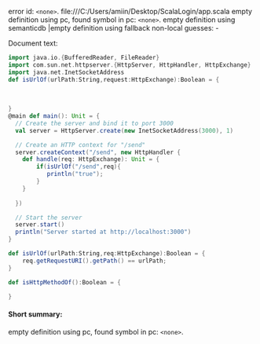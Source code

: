 error id: `<none>`.
file:///C:/Users/amiin/Desktop/ScalaLogin/app.scala
empty definition using pc, found symbol in pc: `<none>`.
empty definition using semanticdb
|empty definition using fallback
non-local guesses:
	 -

Document text:

```scala
import java.io.{BufferedReader, FileReader}
import com.sun.net.httpserver.{HttpServer, HttpHandler, HttpExchange}
import java.net.InetSocketAddress
def isUrlOf(urlPath:String,request:HttpExchange):Boolean = {
   
   
  
}
@main def main(): Unit = {
  // Create the server and bind it to port 3000
  val server = HttpServer.create(new InetSocketAddress(3000), 1)

  // Create an HTTP context for "/send"
  server.createContext("/send", new HttpHandler {
    def handle(req: HttpExchange): Unit = {
        if(isUrlOf("/send",req){
           println("true");
        }
    }
  
  })

  // Start the server
  server.start()
  println("Server started at http://localhost:3000")
}

def isUrlOf(urlPath:String,req:HttpExchange):Boolean = {
    req.getRequestURI().getPath() == urlPath;
}

def isHttpMethodOf():Boolean = {

}
```

#### Short summary: 

empty definition using pc, found symbol in pc: `<none>`.